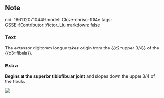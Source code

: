 ## Note
nid: 1661020710449
model: Cloze-chrisc-ff04e
tags: GSSE::!Contributor::Victor_Liu
markdown: false

### Text
The extensor digitorum longus takes origin from the {{c2::upper 3/4}} of the {{c3::fibula}}.

### Extra
<b>Begins at the superior tibiofibular joint</b> and slopes down
the upper 3/4 of the fibula.
<div><img src=
"paste-f034ad94980d6adf3dc21679f7d43ad4ae0361d5.jpg"></div>
